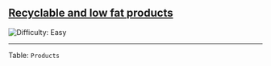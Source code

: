 <h2><a href="https://leetcode.com/problems/recyclable-and-low-fat-products">Recyclable and low fat products</a></h2> <img src='https://img.shields.io/badge/Difficulty-Easy-green' alt='Difficulty: Easy' /><hr><p>Table: <code>Products</code></p>
